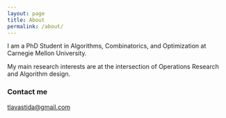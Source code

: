 ```yaml
---
layout: page
title: About
permalink: /about/
---
```


I am a PhD Student in Algorithms, Combinatorics, and Optimization at Carnegie Mellon University.

My main research interests are at the intersection of Operations Research and Algorithm design.

### Contact me

[tlavastida@gmail.com](mailto:tlavastida@gmail.com)
